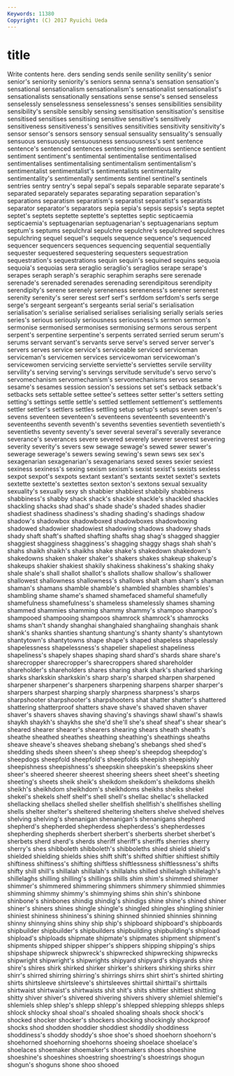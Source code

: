 ```yaml
---
Keywords: 11380 
Copyright: (C) 2017 Ryuichi Ueda
---
```


# title

Write contents here.
ders sending sends senile senility senility's senior senior's
seniority seniority's seniors senna senna's sensation sensation's sensational sensationalism sensationalism's
sensationalist sensationalist's sensationalists sensationally sensations sense sense's sensed senseless senselessly
senselessness senselessness's senses sensibilities sensibility sensibility's sensible sensibly sensing sensitisation
sensitisation's sensitise sensitised sensitises sensitising sensitive sensitive's sensitively sensitiveness sensitiveness's
sensitives sensitivities sensitivity sensitivity's sensor sensor's sensors sensory sensual sensuality
sensuality's sensually sensuous sensuously sensuousness sensuousness's sent sentence sentence's sentenced
sentences sentencing sententious sentience sentient sentiment sentiment's sentimental sentimentalise sentimentalised
sentimentalises sentimentalising sentimentalism sentimentalism's sentimentalist sentimentalist's sentimentalists sentimentality sentimentality's sentimentally
sentiments sentinel sentinel's sentinels sentries sentry sentry's sepal sepal's sepals
separable separate separate's separated separately separates separating separation separation's separations
separatism separatism's separatist separatist's separatists separator separator's separators sepia sepia's
sepsis sepsis's septa septet septet's septets septette septette's septettes septic
septicaemia septicaemia's septuagenarian septuagenarian's septuagenarians septum septum's septums sepulchral sepulchre
sepulchre's sepulchred sepulchres sepulchring sequel sequel's sequels sequence sequence's sequenced
sequencer sequencers sequences sequencing sequential sequentially sequester sequestered sequestering sequesters
sequestration sequestration's sequestrations sequin sequin's sequined sequins sequoia sequoia's sequoias
sera seraglio seraglio's seraglios serape serape's serapes seraph seraph's seraphic
seraphim seraphs sere serenade serenade's serenaded serenades serenading serendipitous serendipity
serendipity's serene serenely sereneness sereneness's serener serenest serenity serenity's serer
serest serf serf's serfdom serfdom's serfs serge serge's sergeant sergeant's
sergeants serial serial's serialisation serialisation's serialise serialised serialises serialising serially
serials series series's serious seriously seriousness seriousness's sermon sermon's sermonise
sermonised sermonises sermonising sermons serous serpent serpent's serpentine serpentine's serpents
serrated serried serum serum's serums servant servant's servants serve serve's
served server server's servers serves service service's serviceable serviced serviceman
serviceman's servicemen services servicewoman servicewoman's servicewomen servicing serviette serviette's serviettes
servile servility servility's serving serving's servings servitude servitude's servo servo's
servomechanism servomechanism's servomechanisms servos sesame sesame's sesames session session's sessions
set set's setback setback's setbacks sets settable settee settee's settees
setter setter's setters setting setting's settings settle settle's settled settlement
settlement's settlements settler settler's settlers settles settling setup setup's setups
seven seven's sevens seventeen seventeen's seventeens seventeenth seventeenth's seventeenths seventh
seventh's sevenths seventies seventieth seventieth's seventieths seventy seventy's sever several
several's severally severance severance's severances severe severed severely severer severest
severing severity severity's severs sew sewage sewage's sewed sewer sewer's
sewerage sewerage's sewers sewing sewing's sewn sews sex sex's sexagenarian
sexagenarian's sexagenarians sexed sexes sexier sexiest sexiness sexiness's sexing sexism
sexism's sexist sexist's sexists sexless sexpot sexpot's sexpots sextant sextant's
sextants sextet sextet's sextets sextette sextette's sextettes sexton sexton's sextons
sexual sexuality sexuality's sexually sexy sh shabbier shabbiest shabbily shabbiness
shabbiness's shabby shack shack's shackle shackle's shackled shackles shackling shacks
shad shad's shade shade's shaded shades shadier shadiest shadiness shadiness's
shading shading's shadings shadow shadow's shadowbox shadowboxed shadowboxes shadowboxing shadowed
shadowier shadowiest shadowing shadows shadowy shads shady shaft shaft's shafted
shafting shafts shag shag's shagged shaggier shaggiest shagginess shagginess's shagging
shaggy shags shah shah's shahs shaikh shaikh's shaikhs shake shake's
shakedown shakedown's shakedowns shaken shaker shaker's shakers shakes shakeup shakeup's
shakeups shakier shakiest shakily shakiness shakiness's shaking shaky shale shale's
shall shallot shallot's shallots shallow shallow's shallower shallowest shallowness shallowness's
shallows shalt sham sham's shaman shaman's shamans shamble shamble's shambled
shambles shambles's shambling shame shame's shamed shamefaced shameful shamefully shamefulness
shamefulness's shameless shamelessly shames shaming shammed shammies shamming shammy shammy's
shampoo shampoo's shampooed shampooing shampoos shamrock shamrock's shamrocks shams shan't
shandy shanghai shanghaied shanghaiing shanghais shank shank's shanks shanties shantung
shantung's shanty shanty's shantytown shantytown's shantytowns shape shape's shaped shapeless
shapelessly shapelessness shapelessness's shapelier shapeliest shapeliness shapeliness's shapely shapes shaping
shard shard's shards share share's sharecropper sharecropper's sharecroppers shared shareholder
shareholder's shareholders shares sharing shark shark's sharked sharking sharks sharkskin
sharkskin's sharp sharp's sharped sharpen sharpened sharpener sharpener's sharpeners sharpening
sharpens sharper sharper's sharpers sharpest sharping sharply sharpness sharpness's sharps
sharpshooter sharpshooter's sharpshooters shat shatter shatter's shattered shattering shatterproof shatters
shave shave's shaved shaven shaver shaver's shavers shaves shaving shaving's
shavings shawl shawl's shawls shaykh shaykh's shaykhs she she'd she'll
she's sheaf sheaf's shear shear's sheared shearer shearer's shearers shearing
shears sheath sheath's sheathe sheathed sheathes sheathing sheathing's sheathings sheaths
sheave sheave's sheaves shebang shebang's shebangs shed shed's shedding sheds
sheen sheen's sheep sheep's sheepdog sheepdog's sheepdogs sheepfold sheepfold's sheepfolds
sheepish sheepishly sheepishness sheepishness's sheepskin sheepskin's sheepskins sheer sheer's sheered
sheerer sheerest sheering sheers sheet sheet's sheeting sheeting's sheets sheik
sheik's sheikdom sheikdom's sheikdoms sheikh sheikh's sheikhdom sheikhdom's sheikhdoms sheikhs
sheiks shekel shekel's shekels shelf shelf's shell shell's shellac shellac's
shellacked shellacking shellacs shelled sheller shellfish shellfish's shellfishes shelling shells
shelter shelter's sheltered sheltering shelters shelve shelved shelves shelving shelving's
shenanigan shenanigan's shenanigans shepherd shepherd's shepherded shepherdess shepherdess's shepherdesses shepherding
shepherds sherbert sherbert's sherberts sherbet sherbet's sherbets sherd sherd's sherds
sheriff sheriff's sheriffs sherries sherry sherry's shes shibboleth shibboleth's shibboleths
shied shield shield's shielded shielding shields shies shift shift's shifted
shiftier shiftiest shiftily shiftiness shiftiness's shifting shiftless shiftlessness shiftlessness's shifts
shifty shill shill's shillalah shillalah's shillalahs shilled shillelagh shillelagh's shillelaghs
shilling shilling's shillings shills shim shim's shimmed shimmer shimmer's shimmered
shimmering shimmers shimmery shimmied shimmies shimming shimmy shimmy's shimmying shims
shin shin's shinbone shinbone's shinbones shindig shindig's shindigs shine shine's
shined shiner shiner's shiners shines shingle shingle's shingled shingles shingling
shinier shiniest shininess shininess's shining shinned shinnied shinnies shinning shinny
shinnying shins shiny ship ship's shipboard shipboard's shipboards shipbuilder shipbuilder's
shipbuilders shipbuilding shipbuilding's shipload shipload's shiploads shipmate shipmate's shipmates shipment
shipment's shipments shipped shipper shipper's shippers shipping shipping's ships shipshape
shipwreck shipwreck's shipwrecked shipwrecking shipwrecks shipwright shipwright's shipwrights shipyard shipyard's
shipyards shire shire's shires shirk shirked shirker shirker's shirkers shirking
shirks shirr shirr's shirred shirring shirring's shirrings shirrs shirt shirt's
shirted shirting shirts shirtsleeve shirtsleeve's shirtsleeves shirttail shirttail's shirttails shirtwaist
shirtwaist's shirtwaists shit shit's shits shittier shittiest shitting shitty shiver
shiver's shivered shivering shivers shivery shlemiel shlemiel's shlemiels shlep shlep's
shlepp shlepp's shlepped shlepping shlepps shleps shlock shlocky shoal shoal's
shoaled shoaling shoals shock shock's shocked shocker shocker's shockers shocking
shockingly shockproof shocks shod shodden shoddier shoddiest shoddily shoddiness shoddiness's
shoddy shoddy's shoe shoe's shoed shoehorn shoehorn's shoehorned shoehorning shoehorns
shoeing shoelace shoelace's shoelaces shoemaker shoemaker's shoemakers shoes shoeshine shoeshine's
shoeshines shoestring shoestring's shoestrings shogun shogun's shoguns shone shoo shooed
